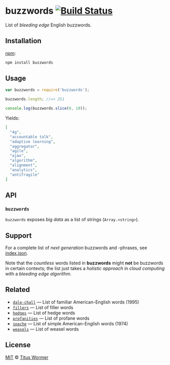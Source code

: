 # buzzwords [![Build Status][travis-badge]][travis]

List of _bleeding edge_ English buzzwords.

## Installation

[npm][]:

```bash
npm install buzzwords
```

## Usage

```js
var buzzwords = require('buzzwords');

buzzwords.length; //=> 251

console.log(buzzwords.slice(0, 10));
```

Yields:

```json
[
  "4g",
  "accountable talk",
  "adaptive learning",
  "aggregator",
  "agile",
  "ajax",
  "algorithm",
  "alignment",
  "analytics",
  "antifragile"
]
```

## API

### `buzzwords`

`buzzwords` exposes _big data_ as a list of strings (`Array.<string>`).

## Support

For a complete list of _next generation_ buzzwords and -phrases, see
[index.json][data].

Note that the _countless_ words listed in **buzzwords** might **not** be
buzzwords in certain contexts; the list just takes a _holistic approach_ in
_cloud computing_ with a _bleeding edge_ _algorithm_.

## Related

*   [`dale-chall`](https://github.com/wooorm/dale-chall)
    — List of familiar American-English words (1995)
*   [`fillers`](https://github.com/wooorm/fillers)
    — List of filler words
*   [`hedges`](https://github.com/wooorm/hedges)
    — List of hedge words
*   [`profanities`](https://github.com/wooorm/profanities)
    — List of profane words
*   [`spache`](https://github.com/wooorm/spache)
    — List of simple American-English words (1974)
*   [`weasels`](https://github.com/wooorm/weasels)
    — List of weasel words

## License

[MIT][license] © [Titus Wormer][author]

<!-- Definitions -->

[travis-badge]: https://img.shields.io/travis/wooorm/buzzwords.svg

[travis]: https://travis-ci.org/wooorm/buzzwords

[npm]: https://docs.npmjs.com/cli/install

[license]: LICENSE

[author]: http://wooorm.com

[data]: index.json
